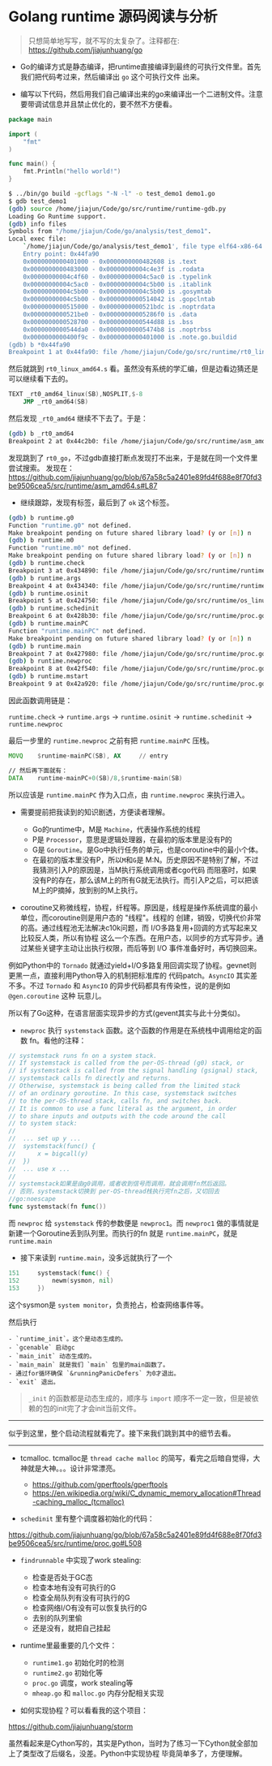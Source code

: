 # Golang runtime 源码阅读与分析

> 只想简单地写写，就不写的太复杂了。注释都在: https://github.com/jiajunhuang/go

- Go的编译方式是静态编译，把runtime直接编译到最终的可执行文件里。首先我们把代码考过来，然后编译出 `go` 这个可执行文件
出来。

- 编写以下代码，然后用我们自己编译出来的go来编译出一个二进制文件。注意要带调试信息并且禁止优化的，要不然不方便看。

```go
package main

import (
	"fmt"
)

func main() {
	fmt.Println("hello world!")
}
```

```bash
$ ../bin/go build -gcflags "-N -l" -o test_demo1 demo1.go
$ gdb test_demo1
(gdb) source /home/jiajun/Code/go/src/runtime/runtime-gdb.py
Loading Go Runtime support.
(gdb) info files
Symbols from "/home/jiajun/Code/go/analysis/test_demo1".
Local exec file:
	`/home/jiajun/Code/go/analysis/test_demo1', file type elf64-x86-64.
	Entry point: 0x44fa90
	0x0000000000401000 - 0x0000000000482608 is .text
	0x0000000000483000 - 0x00000000004c4e3f is .rodata
	0x00000000004c4f60 - 0x00000000004c5ac0 is .typelink
	0x00000000004c5ac0 - 0x00000000004c5b00 is .itablink
	0x00000000004c5b00 - 0x00000000004c5b00 is .gosymtab
	0x00000000004c5b00 - 0x0000000000514042 is .gopclntab
	0x0000000000515000 - 0x0000000000521bdc is .noptrdata
	0x0000000000521be0 - 0x00000000005286f0 is .data
	0x0000000000528700 - 0x0000000000544d88 is .bss
	0x0000000000544da0 - 0x00000000005474b8 is .noptrbss
	0x0000000000400f9c - 0x0000000000401000 is .note.go.buildid
(gdb) b *0x44fa90
Breakpoint 1 at 0x44fa90: file /home/jiajun/Code/go/src/runtime/rt0_linux_amd64.s, line 8.
```

然后就跳到 `rt0_linux_amd64.s` 看。虽然没有系统的学汇编，但是边看边猜还是可以继续看下去的。

```asm
TEXT _rt0_amd64_linux(SB),NOSPLIT,$-8
	JMP	_rt0_amd64(SB)
```

然后发现 `_rt0_amd64` 继续不下去了。于是：

```bash
(gdb) b _rt0_amd64
Breakpoint 2 at 0x44c2b0: file /home/jiajun/Code/go/src/runtime/asm_amd64.s, line 15.
```

发现跳到了 `rt0_go`，不过gdb直接打断点发现打不出来，于是就在同一个文件里尝试搜索。
发现在： https://github.com/jiajunhuang/go/blob/67a58c5a2401e89fd4f688e8f70fd3be9506cea5/src/runtime/asm_amd64.s#L87

- 继续跟踪，发现有标签，最后到了 `ok` 这个标签。

```bash
(gdb) b runtime.g0
Function "runtime.g0" not defined.
Make breakpoint pending on future shared library load? (y or [n]) n
(gdb) b runtime.m0
Function "runtime.m0" not defined.
Make breakpoint pending on future shared library load? (y or [n]) n
(gdb) b runtime.check
Breakpoint 3 at 0x434890: file /home/jiajun/Code/go/src/runtime/runtime1.go, line 141.
(gdb) b runtime.args
Breakpoint 4 at 0x434340: file /home/jiajun/Code/go/src/runtime/runtime1.go, line 65.
(gdb) b runtime.osinit
Breakpoint 5 at 0x424750: file /home/jiajun/Code/go/src/runtime/os_linux.go, line 274.
(gdb) b runtime.schedinit
Breakpoint 6 at 0x428b30: file /home/jiajun/Code/go/src/runtime/proc.go, line 508.
(gdb) b runtime.mainPC
Function "runtime.mainPC" not defined.
Make breakpoint pending on future shared library load? (y or [n]) n
(gdb) b runtime.main
Breakpoint 7 at 0x427980: file /home/jiajun/Code/go/src/runtime/proc.go, line 131.
(gdb) b runtime.newproc
Breakpoint 8 at 0x42f540: file /home/jiajun/Code/go/src/runtime/proc.go, line 3321.
(gdb) b runtime.mstart
Breakpoint 9 at 0x42a920: file /home/jiajun/Code/go/src/runtime/proc.go, line 1208.
```

因此函数调用链是：

`runtime.check` -> `runtime.args` -> `runtime.osinit` -> `runtime.schedinit` -> `runtime.newproc`

最后一步里的 `runtime.newproc` 之前有把 `runtime.mainPC` 压栈。

```asm
MOVQ    $runtime·mainPC(SB), AX     // entry

// 然后再下面就有：
DATA    runtime·mainPC+0(SB)/8,$runtime·main(SB)
```

所以应该是 `runtime.mainPC` 作为入口点，由 `runtime.newproc` 来执行进入。

- 需要提前把我读到的知识剧透，方便读者理解。

    - Go的runtime中，M是 `Machine`，代表操作系统的线程
    - P是 `Processor`，意思是逻辑处理器，在最初的版本里是没有P的
    - G是 `Goroutine`。是Go中执行任务的单元，也是coroutine中的最小个体。
    - 在最初的版本里没有P，所以`M`和`G`是 M:N。历史原因不是特别了解，不过我猜测引入P的原因是，当M执行系统调用或者cgo代码
    而阻塞时，如果没有P的存在，那么该M上的所有G就无法执行。而引入P之后，可以把该M上的P摘掉，放到别的M上执行。

- coroutine又称微线程，协程，纤程等。原因是，线程是操作系统调度的最小单位，而coroutine则是用户态的 "线程"。线程的
创建，销毁，切换代价非常的高。通过线程池无法解决c10k问题，而 I/O多路复用+回调的方式写起来又比较反人类，所以有协程
这么一个东西。在用户态，以同步的方式写异步。通过某些关键字主动让出执行权限，而后等到 I/O 事件准备好时，再切换回来。

例如Python中的 `Tornado` 就通过yield+I/O多路复用回调实现了协程。gevnet则更黑一点，直接利用Python导入的机制把标准库的
代码patch。`AsyncIO` 其实差不多。不过 `Tornado` 和 `AsyncIO` 的异步代码都具有传染性，说的是例如 `@gen.coroutine` 这种
玩意儿。

所以有了Go这种，在语言层面实现异步的方式(gevent其实与此十分类似)。

- `newproc` 执行 `systemstack` 函数。这个函数的作用是在系统栈中调用给定的函数 fn。看他的注释：

```go
// systemstack runs fn on a system stack.
// If systemstack is called from the per-OS-thread (g0) stack, or
// if systemstack is called from the signal handling (gsignal) stack,
// systemstack calls fn directly and returns.
// Otherwise, systemstack is being called from the limited stack
// of an ordinary goroutine. In this case, systemstack switches
// to the per-OS-thread stack, calls fn, and switches back.
// It is common to use a func literal as the argument, in order
// to share inputs and outputs with the code around the call
// to system stack:
//
//	... set up y ...
//	systemstack(func() {
//		x = bigcall(y)
//	})
//	... use x ...
//
// systemstack如果是由g0调用，或者收到信号而调用，就会调用fn然后返回。
// 否则，systemstack切换到 per-OS-thread栈执行完fn之后，又切回去
//go:noescape
func systemstack(fn func())
```

而 `newproc` 给 `systemstack` 传的参数便是 `newproc1`。而 `newproc1` 做的事情就是新建一个Goroutine丢到队列里。而执行的fn
就是 `runtime.mainPC`，就是 `runtime.main`

- 接下来读到 `runtime.main`，没多远就执行了一个

```go
151     systemstack(func() {                                                                         
152         newm(sysmon, nil)                                                                        
153     })
```

这个sysmon是 `system monitor`，负责抢占，检查网络事件等。

然后执行

    - `runtime_init`。这个是动态生成的。
    - `gcenable` 启动gc
    - `main_init` 动态生成的。
    - `main_main` 就是我们 `main` 包里的main函数了。
    - 通过for循环确保 `&runningPanicDefers` 为0才退出。
    - `exit` 退出。

> `_init` 的函数都是动态生成的，顺序与 `import` 顺序不一定一致，但是被依赖的包的init完了才会init当前文件。

--------------------------------------------------------------------------------------------------------------

似乎到这里，整个启动流程就看完了。接下来我们跳到其中的细节去看。

--------------------------------------------------------------------------------------------------------------

- tcmalloc. tcmalloc是 `thread cache malloc` 的简写，看完之后暗自觉得，大神就是大神。。。设计非常漂亮。

    - https://github.com/gperftools/gperftools
    - https://en.wikipedia.org/wiki/C_dynamic_memory_allocation#Thread-caching_malloc_(tcmalloc)

- `schedinit` 里有整个调度器初始化的代码：

https://github.com/jiajunhuang/go/blob/67a58c5a2401e89fd4f688e8f70fd3be9506cea5/src/runtime/proc.go#L508

- `findrunnable` 中实现了work stealing:

    - 检查是否处于GC态
    - 检查本地有没有可执行的G
    - 检查全局队列有没有可执行的G
    - 检查网络I/O有没有可以恢复执行的G
    - 去别的队列里偷
    - 还是没有，就把自己挂起

- runtime里最重要的几个文件：

    - `runtime1.go` 初始化时的检测
    - `runtime2.go` 初始化等
    - `proc.go` 调度，work stealing等
    - `mheap.go` 和 `malloc.go` 内存分配相关实现

- 如何实现协程？可以看看我的这个项目：

https://github.com/jiajunhuang/storm

虽然看起来是Cython写的，其实是Python，当时为了练习一下Cython就全部加上了类型改了后缀名，没差。Python中实现协程
毕竟简单多了，方便理解。
